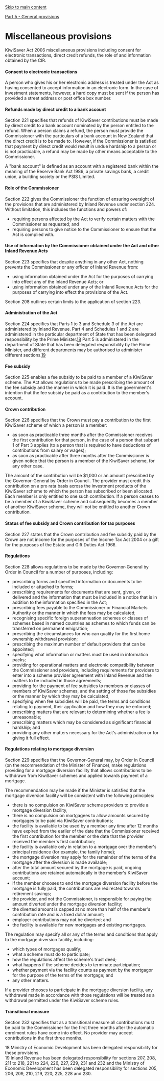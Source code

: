 [Skip to main content](#main-content-tt)

[Part 5 - General provisions](/new-legislation/act-articles/kiwisaver-act-2006/part-5-general-provisions "Part 5 - General provisions")

Miscellaneous provisions
========================

KiwiSaver Act 2006 miscellaneous provisions including consent for electronic transactions, direct credit refunds, the role of and information obtained by the CIR.

#### Consent to electronic transactions

A person who gives his or her electronic address is treated under the Act as having consented to accept information in an electronic form. In the case of investment statements, however, a hard copy must be sent if the person has provided a street address or post office box number.

#### Refunds made by direct credit to a bank account

Section 221 specifies that refunds of KiwiSaver contributions must be made by direct credit to a bank account nominated by the person entitled to the refund. When a person claims a refund, the person must provide the Commissioner with the particulars of a bank account in New Zealand that the direct credit is to be made to. However, if the Commissioner is satisfied that payment by direct credit would result in undue hardship to a person or is not practicable, a refund may be made by other means acceptable to the Commissioner.

A "bank account" is defined as an account with a registered bank within the meaning of the Reserve Bank Act 1989, a private savings bank, a credit union, a building society or the PSIS Limited.

#### Role of the Commissioner

Section 222 gives the Commissioner the function of ensuring oversight of the provisions that are administered by Inland Revenue under section 224. Without limitation, this includes the functions and powers of:

*   requiring persons affected by the Act to verify certain matters with the Commissioner as requested; and
*   requiring persons to give notice to the Commissioner to ensure that the Act is complied with.

#### Use of information by the Commissioner obtained under the Act and other Inland Revenue Acts

Section 223 specifies that despite anything in any other Act, nothing prevents the Commissioner or any officer of Inland Revenue from:

*   using information obtained under the Act for the purposes of carrying into effect any of the Inland Revenue Acts; or
*   using information obtained under any of the Inland Revenue Acts for the purposes of carrying into effect the provisions of the Act.

Section 208 outlines certain limits to the application of section 223.

#### Administration of the Act

Section 224 specifies that Parts 1 to 3 and Schedule 3 of the Act are administered by Inland Revenue. Part 4 and Schedules 1 and 2 are administered in the particular department of State that has been delegated responsibility by the Prime Minister.[18](#18)
 Part 5 is administered in the department of State that has been delegated responsibility by the Prime Minister, and different departments may be authorised to administer different sections.[19](#19)

#### Fee subsidy

Section 225 enables a fee subsidy to be paid to a member of a KiwiSaver scheme. The Act allows regulations to be made prescribing the amount of the fee subsidy and the manner in which it is paid. It is the government's intention that the fee subsidy be paid as a contribution to the member's account.

#### Crown contribution

Section 226 specifies that the Crown must pay a contribution to the first KiwiSaver scheme of which a person is a member:

*   as soon as practicable three months after the Commissioner receives the first contribution for that person, in the case of a person that subpart 1 of Part 3 applies (to a person that is required to have deductions of contributions from salary or wages);
*   as soon as practicable after three months after the Commissioner is given notice that the person is a member of the KiwiSaver scheme, for any other case.

The amount of the contribution will be $1,000 or an amount prescribed by the Governor-General by Order in Council. The provider must credit this contribution on a pro rata basis across the investment products of the KiwiSaver scheme to which the person has subscribed or been allocated. Each member is only entitled to one such contribution. If a person ceases to be a member of a KiwiSaver scheme and subsequently becomes a member of another KiwiSaver scheme, they will not be entitled to another Crown contribution.

#### Status of fee subsidy and Crown contribution for tax purposes

Section 227 states that the Crown contribution and fee subsidy paid by the Crown are not income for the purposes of the Income Tax Act 2004 or a gift for the purposes of the Estate and Gift Duties Act 1968.

#### Regulations

Section 228 allows regulations to be made by the Governor-General by Order in Council for a number of purposes, including:

*   prescribing forms and specified information or documents to be included or attached to forms;
*   prescribing requirements for documents that are sent, given, or delivered and the information that must be included in a notice that is in addition to the information specified in the Act;
*   prescribing fees payable to the Commissioner or Financial Markets Authority or the manner in which the fees may be calculated;
*   recognising specific foreign superannuation schemes or classes of schemes based in named countries as schemes to which funds can be transferred on permanent emigration;
*   prescribing the circumstances for who can qualify for the first home ownership withdrawal provision;
*   prescribing the maximum number of default providers that can be appointed;
*   specifying what information or matters must be used in information packs;
*   providing for operational matters and electronic compatibility between the Commissioner and providers, including requirements for providers to enter into a scheme provider agreement with Inland Revenue and the matters to be included in those agreements;
*   providing for the payment of fee subsidies to members or classes of members of KiwiSaver schemes, and the setting of those fee subsidies or the manner by which they may be calculated;
*   specifying when fee subsidies will be paid, the terms and conditions relating to payment, their application and how they may be enforced;
*   prescribing matters that are relevant to determining whether a fee is unreasonable;
*   prescribing matters which may be considered as significant financial hardship; and
*   providing any other matters necessary for the Act's administration or for giving it full effect.

#### Regulations relating to mortgage diversion

Section 229 specifies that the Governor-General may, by Order in Council (on the recommendation of the Minister of Finance), make regulations providing for a mortgage diversion facility that allows contributions to be withdrawn from KiwiSaver schemes and applied towards payment of a mortgage.

The recommendation may be made if the Minister is satisfied that the mortgage diversion facility will be consistent with the following principles:

*   there is no compulsion on KiwiSaver scheme providers to provide a mortgage diversion facility;
*   there is no compulsion on mortgagees to allow amounts secured by mortgages to be paid via KiwiSaver contributions;
*   the facility is available to be used by a member any time after 12 months have expired from the earlier of the date that the Commissioner received the first contribution for the member or the date that the provider received the member's first contribution;
*   the facility is available only in relation to a mortgage over the member's principal residence (for example, the family home);
*   the mortgage diversion may apply for the remainder of the terms of the mortgage after the diversion is made available;
*   after the total amount secured by the mortgage is paid, ongoing contributions are retained automatically in the member's KiwiSaver account;
*   if the member chooses to end the mortgage diversion facility before the mortgage is fully paid, the contributions are redirected towards retirement savings;
*   the provider, and not the Commissioner, is responsible for paying the amount diverted under the mortgage diversion facility;
*   the diverted amount is capped at no more than half of the member's contribution rate and is a fixed dollar amount;
*   employer contributions may not be diverted; and
*   the facility is available for new mortgages and existing mortgages.

The regulation may specify all or any of the terms and conditions that apply to the mortgage diversion facility, including:

*   which types of mortgages qualify;
*   what a scheme must do to participate;
*   how the regulations affect the scheme's trust deed;
*   what happens if the scheme decides to terminate participation;
*   whether payment via the facility counts as payment by the mortgagor for the purpose of the terms of the mortgage; and
*   any other matters.

If a provider chooses to participate in the mortgage diversion facility, any withdrawal made in accordance with those regulations will be treated as a withdrawal permitted under the KiwiSaver scheme rules.

#### Transitional measure

Section 232 specifies that as a transitional measure all contributions must be paid to the Commissioner for the first three months after the automatic enrolment rules have come into effect. No provider may accept contributions in the first three months.

18 Ministry of Economic Development has been delegated responsibility for these provisions.  
19 Inland Revenue has been delegated responsibility for sections 207, 208, 211 to 218, 221 to 224, 226, 227, 229, 231 and 232 and the Ministry of Economic Development has been delegated responsibility for sections 205, 206, 209, 210, 219, 220, 225, 228 and 230.
